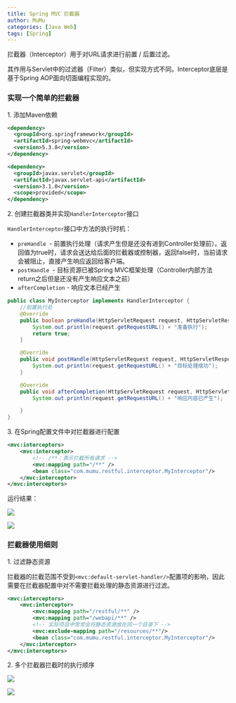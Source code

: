 ```yaml
---
title: Spring MVC 拦截器
author: MuMu
categories: [Java Web]
tags: [Spring]
---
```


拦截器（Interceptor）用于对URL请求进行前置 / 后置过滤。

其作用与Servlet中的过滤器（Filter）类似，但实现方式不同。Interceptor底层是基于Spring AOP面向切面编程实现的。

### 实现一个简单的拦截器

1\. 添加Maven依赖

```xml
<dependency>
  <groupId>org.springframework</groupId>
  <artifactId>spring-webmvc</artifactId>
  <version>5.3.8</version>
</dependency>

<dependency>
  <groupId>javax.servlet</groupId>
  <artifactId>javax.servlet-api</artifactId>
  <version>3.1.0</version>
  <scope>provided</scope>
</dependency>
```

2\. 创建拦截器类并实现`HandlerInterceptor`接口

`HandlerInterceptor`接口中方法的执行时机：

+ `preHandle `- 前置执行处理（请求产生但是还没有进到Controller处理前）。返回值为true时，请求会送达给后面的拦截器或控制器，返回false时，当前请求会被阻止，直接产生响应返回给客户端。
+ `postHandle `- 目标资源已被Spring MVC框架处理（Controller内部方法return之后但是还没有产生响应文本之前）
+ `afterCompletion` - 响应文本已经产生

```java
public class MyInterceptor implements HandlerInterceptor {
    //前置执行处
    @Override
    public boolean preHandle(HttpServletRequest request, HttpServletResponse response, Object handler) throws Exception {
        System.out.println(request.getRequestURL() + "准备执行");
        return true;
    }

    @Override
    public void postHandle(HttpServletRequest request, HttpServletResponse response, Object handler, ModelAndView modelAndView) throws Exception {
        System.out.println(request.getRequestURL() + "目标处理成功");
    }

    @Override
    public void afterCompletion(HttpServletRequest request, HttpServletResponse response, Object handler, Exception ex) throws Exception {
        System.out.println(request.getRequestURL() + "响应内容已产生");

    }
}
```

3\. 在Spring配置文件中对拦截器进行配置

```xml
<mvc:interceptors>
    <mvc:interceptor>
        <!-- /**：表示拦截所有请求 -->
        <mvc:mapping path="/**" />
        <bean class="com.mumu.restful.interceptor.MyInterceptor"/>
    </mvc:interceptor>
</mvc:interceptors>
```

运行结果：

![](https://blog.caowei.xyz/blog/Jw-104.png)

![](https://blog.caowei.xyz/blog/Jw-105.png)

### 拦截器使用细则

1\. 过滤静态资源

拦截器的拦截范围不受到`<mvc:default-servlet-handler/>`配置项的影响，因此需要在拦截器配置中对不需要拦截处理的静态资源进行过滤。

```xml
<mvc:interceptors>
    <mvc:interceptor>
        <mvc:mapping path="/restful/**" />
        <mvc:mapping path="/webapi/**" />
        <!-- 实际项目中常常会将静态资源放在同一个目录下 -->
        <mvc:exclude-mapping path="/resources/**"/>
        <bean class="com.mumu.restful.interceptor.MyInterceptor"/>
    </mvc:interceptor>
</mvc:interceptors>
```

2\. 多个拦截器拦截时的执行顺序

![](https://blog.caowei.xyz/blog/Jw-106.png)

![](https://blog.caowei.xyz/blog/Jw-108.png)
